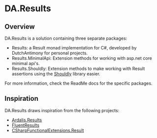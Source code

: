 # DA.Results

## Overview

DA.Results is a solution containing three separate packages:
- Results: a Result monad implementation for C#, developed by DutchAntimony for personal projects.
- Results.MinimalApi: Extension methods for working with asp.net core minimal api's.
- Results.Shouldly: Extension methods to make working with Result assertions using the [Shouldly](https://github.com/shouldly/shouldly) library easier.

For more information, check the ReadMe docs for the specific packages.

## Inspiration

DA.Results draws inspiration from the following projects:
- [Ardalis.Results](https://github.com/ardalis/result)
- [FluentResults](https://www.nuget.org/packages/FluentResults)
- [CSharpFunctionalExtensions.Result](https://github.com/vkhorikov/CSharpFunctionalExtensions/tree/master/CSharpFunctionalExtensions/Result)
